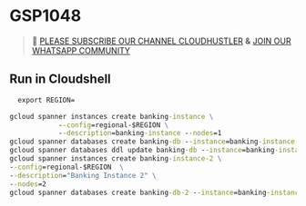 # GSP1048
>🚨 [PLEASE SUBSCRIBE OUR CHANNEL CLOUDHUSTLER](https://www.youtube.com/@cloudhustlers) **&** [JOIN OUR WHATSAPP COMMUNITY](https://chat.whatsapp.com/FilXyp4eva599SND76fNUP)
## Run in Cloudshell
```cmd
  export REGION=
```
```cmd
gcloud spanner instances create banking-instance \
            --config=regional-$REGION \
            --description=banking-instance --nodes=1
gcloud spanner databases create banking-db --instance=banking-instance
gcloud spanner databases ddl update banking-db --instance=banking-instance --ddl="CREATE TABLE Customer (CustomerId STRING(36) NOT NULL, Name STRING(MAX) NOT NULL, Location STRING(MAX) NOT NULL) PRIMARY KEY (CustomerId);"
gcloud spanner instances create banking-instance-2 \
--config=regional-$REGION  \
--description="Banking Instance 2" \
--nodes=2
gcloud spanner databases create banking-db-2 --instance=banking-instance-2
